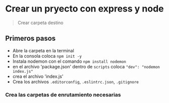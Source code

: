 # Crear un pryecto con express y node

> Crear carpeta destino

## Primeros pasos

- Abre la carpeta en la terminal
- En la consola coloca `npm init -y`
- Instala nodemon con el comando `npm install nodemon`
- en el archivo 'package.json' dentro de `scripts` coloca `"dev": "nodemon index.js"`
- crea el archivo 'index.js'
- Crea los archivos `.editorconfig`, `.eslintrc.json`, `.gitignore`

### Crea las carpetas de enrutamiento necesarias
